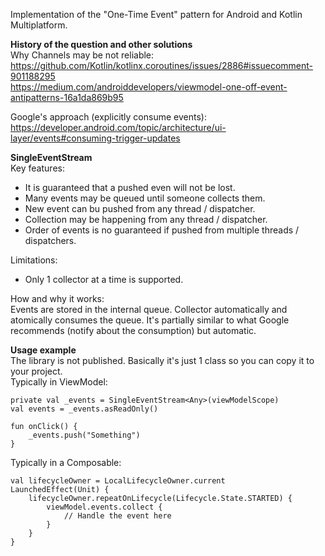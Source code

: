 Implementation of the "One-Time Event" pattern for Android and Kotlin Multiplatform.  

**History of the question and other solutions**  
Why Channels may be not reliable:  
https://github.com/Kotlin/kotlinx.coroutines/issues/2886#issuecomment-901188295  
https://medium.com/androiddevelopers/viewmodel-one-off-event-antipatterns-16a1da869b95  

Google's approach (explicitly consume events):  
https://developer.android.com/topic/architecture/ui-layer/events#consuming-trigger-updates  

**SingleEventStream**  
Key features:
- It is guaranteed that a pushed even will not be lost.
- Many events may be queued until someone collects them.
- New event can bu pushed from any thread / dispatcher.
- Collection may be happening from any thread / dispatcher.
- Order of events is no guaranteed if pushed from multiple threads / dispatchers.

Limitations:
- Only 1 collector at a time is supported.

How and why it works:  
Events are stored in the internal queue. Collector automatically and atomically consumes the queue.
It's partially similar to what Google recommends (notify about the consumption) but automatic.

**Usage example**  
The library is not published. Basically it's just 1 class so you can copy it to your project.  
Typically in ViewModel:
```
private val _events = SingleEventStream<Any>(viewModelScope)
val events = _events.asReadOnly()

fun onClick() {
    _events.push("Something")
}
```

Typically in a Composable:
```
val lifecycleOwner = LocalLifecycleOwner.current
LaunchedEffect(Unit) {
    lifecycleOwner.repeatOnLifecycle(Lifecycle.State.STARTED) {
        viewModel.events.collect {
            // Handle the event here
        }
    }
}
```
